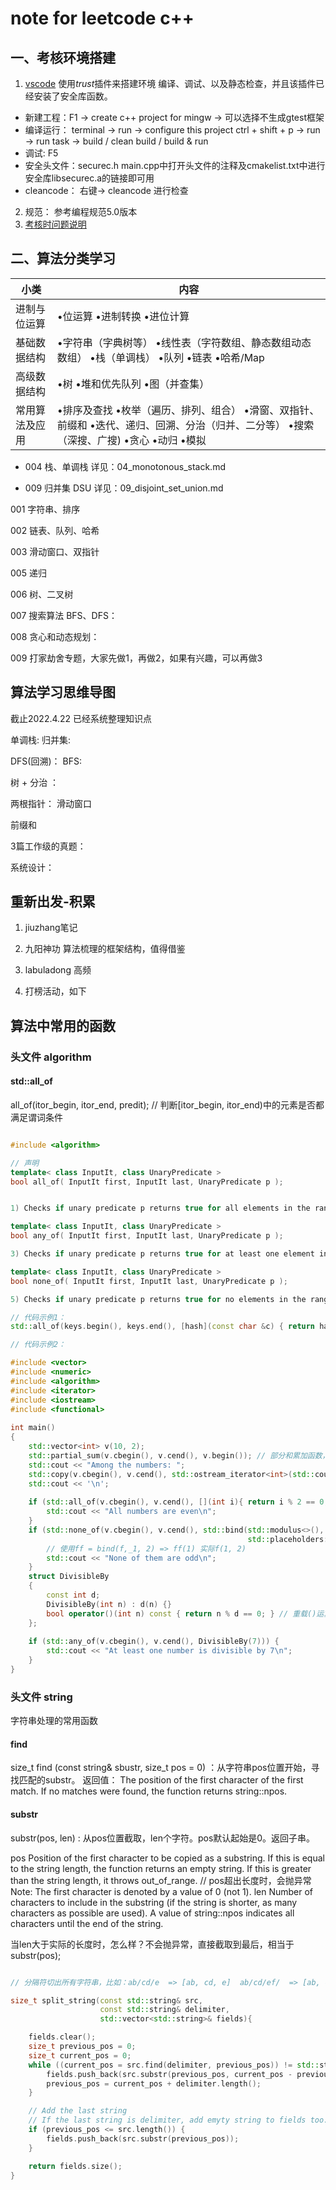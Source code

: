 # note for leetcode c++


## 一、考核环境搭建

1. [vscode](/km/blogs/details/7840371) 使用*trust*插件来搭建环境 编译、调试、以及静态检查，并且该插件已经安装了安全库函数。
  * 新建工程：F1 -> create c++ project for mingw -> 可以选择不生成gtest框架
  * 编译运行：
    terminal -> run -> configure this project
    ctrl + shift + p -> run -> run task -> build / clean build / build & run
  * 调试: F5
  * 安全头文件：securec.h
    main.cpp中打开头文件的注释及cmakelist.txt中进行安全库libsecurec.a的链接即可用
  * cleancode： 右键-> cleancode  进行检查

2. 规范： 参考编程规范5.0版本
3. [考核时问题说明](/km/groups/3803117/blogs/details/7887463?l=zh-cn)


## 二、算法分类学习

| **小类**       | **内容**                                                     |
| -------------- | ------------------------------------------------------------ |
|进制与位运算   | •位运算  •进制转换  •进位计算                                |
|基础数据结构   | •字符串（字典树等）  •线性表（字符数组、静态数组动态数组）  •栈（单调栈）  •队列  •链表  •哈希/Map |
|高级数据结构   | •树  •堆和优先队列  •图（并查集）                            |
|常用算法及应用 | •排序及查找  •枚举（遍历、排列、组合）  •滑窗、双指针、前缀和  •迭代、递归、回溯、分治（归并、二分等）  •搜索（深搜、广搜)  •贪心  •动归 •模拟 |

* 004 栈、单调栈
详见：04_monotonous_stack.md

* 009 归并集 DSU
详见：09_disjoint_set_union.md



001 字符串、排序

002 链表、队列、哈希

003 滑动窗口、双指针

005 递归

006 树、二叉树

007 搜索算法 BFS、DFS：

008 贪心和动态规划：

009 打家劫舍专题，大家先做1，再做2，如果有兴趣，可以再做3


## 算法学习思维导图

截止2022.4.22 已经系统整理知识点

单调栈:
归并集:

DFS(回溯)： 
BFS:

树 + 分治 ：

两根指针： 滑动窗口

前缀和

3篇工作级的真题：

系统设计：



## 重新出发-积累

1. jiuzhang笔记
2. 九阳神功
   算法梳理的框架结构，值得借鉴
   
4. labuladong  高频


5. 打榜活动，如下



## 算法中常用的函数


### 头文件 algorithm


#### std::all_of  

all_of(itor_begin, itor_end, predit); // 判断[itor_begin, itor_end)中的元素是否都满足谓词条件

``` c++

#include <algorithm> 

// 声明
template< class InputIt, class UnaryPredicate >
bool all_of( InputIt first, InputIt last, UnaryPredicate p );


1) Checks if unary predicate p returns true for all elements in the range [first, last).

template< class InputIt, class UnaryPredicate >
bool any_of( InputIt first, InputIt last, UnaryPredicate p );

3) Checks if unary predicate p returns true for at least one element in the range [first, last).

template< class InputIt, class UnaryPredicate >
bool none_of( InputIt first, InputIt last, UnaryPredicate p );

5) Checks if unary predicate p returns true for no elements in the range [first, last).

// 代码示例1：
std::all_of(keys.begin(), keys.end(), [hash](const char &c) { return hash[c - 'A'] > 0; });  // keys中值，全部满足lambda表达式,lambda表达式传递外部变量到内部使用

// 代码示例2：

#include <vector>
#include <numeric>
#include <algorithm>
#include <iterator>
#include <iostream>
#include <functional>
 
int main()
{
    std::vector<int> v(10, 2);
    std::partial_sum(v.cbegin(), v.cend(), v.begin()); // 部分和累加函数，并把结果放到v.begin起始位置；{1,2,3}->{1,1+2,1+2+3},以覆盖的方式写;
    std::cout << "Among the numbers: ";
    std::copy(v.cbegin(), v.cend(), std::ostream_iterator<int>(std::cout, " ")); // 输出vector中的值，并用空格分割
    std::cout << '\n';
 
    if (std::all_of(v.cbegin(), v.cend(), [](int i){ return i % 2 == 0; })) {
        std::cout << "All numbers are even\n";
    }
    if (std::none_of(v.cbegin(), v.cend(), std::bind(std::modulus<>(), 
                                                     std::placeholders::_1, 2))) {
        // 使用ff = bind(f,_1, 2) => ff(1) 实际f(1, 2)
        std::cout << "None of them are odd\n";
    }
    struct DivisibleBy
    {
        const int d;
        DivisibleBy(int n) : d(n) {}
        bool operator()(int n) const { return n % d == 0; } // 重载()运算符
    };
 
    if (std::any_of(v.cbegin(), v.cend(), DivisibleBy(7))) {
        std::cout << "At least one number is divisible by 7\n";
    }
}
```


### 头文件 string

字符串处理的常用函数

#### find

size_t find (const string& sbustr, size_t pos = 0) ：从字符串pos位置开始，寻找匹配的substr。
返回值：
The position of the first character of the first match.
If no matches were found, the function returns string::npos.

#### substr

substr(pos, len) : 从pos位置截取，len个字符。pos默认起始是0。返回子串。

pos
Position of the first character to be copied as a substring.
If this is equal to the string length, the function returns an empty string.
If this is greater than the string length, it throws out_of_range. // pos超出长度时，会抛异常
Note: The first character is denoted by a value of 0 (not 1).
len
Number of characters to include in the substring (if the string is shorter, as many characters as possible are used).
A value of string::npos indicates all characters until the end of the string.

当len大于实际的长度时，怎么样？不会抛异常，直接截取到最后，相当于substr(pos);


``` c++

// 分隔符切出所有字符串，比如：ab/cd/e  => [ab, cd, e]  ab/cd/ef/  => [ab, cd, ef, ""] 

size_t split_string(const std::string& src,
                    const std::string& delimiter,
                    std::vector<std::string>& fields){

    fields.clear();
    size_t previous_pos = 0;
    size_t current_pos = 0;
    while ((current_pos = src.find(delimiter, previous_pos)) != std::string::npos) {
        fields.push_back(src.substr(previous_pos, current_pos - previous_pos));
        previous_pos = current_pos + delimiter.length();
    }

    // Add the last string
    // If the last string is delimiter, add emyty string to fields too.
    if (previous_pos <= src.length()) {
        fields.push_back(src.substr(previous_pos));
    }

    return fields.size();
}
```







